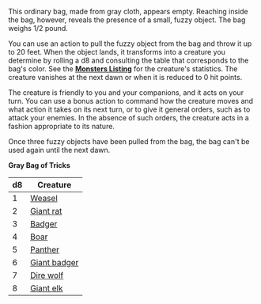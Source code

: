   
This ordinary bag, made from gray cloth, appears empty. Reaching inside the bag, however, reveals the presence of a small, fuzzy object. The bag weighs 1/2 pound.

You can use an action to pull the fuzzy object from the bag and throw it up to 20 feet. When the object lands, it transforms into a creature you determine by rolling a d8 and consulting the table that corresponds to the bag's color. See the **[Monsters Listing](https://www.dndbeyond.com/monsters)** for the creature's statistics. The creature vanishes at the next dawn or when it is reduced to 0 hit points.

The creature is friendly to you and your companions, and it acts on your turn. You can use a bonus action to command how the creature moves and what action it takes on its next turn, or to give it general orders, such as to attack your enemies. In the absence of such orders, the creature acts in a fashion appropriate to its nature.

Once three fuzzy objects have been pulled from the bag, the bag can't be used again until the next dawn.

**Gray Bag of Tricks**

|**d8**|**Creature**|
|---|---|
|1|[Weasel](https://www.dndbeyond.com/monsters/17052-weasel)|
|2|[Giant rat](https://www.dndbeyond.com/monsters/16891-giant-rat)|
|3|[Badger](https://www.dndbeyond.com/monsters/16796-badger)|
|4|[Boar](https://www.dndbeyond.com/monsters/16812-boar)|
|5|[Panther](https://www.dndbeyond.com/monsters/16976-panther)|
|6|[Giant badger](https://www.dndbeyond.com/monsters/16874-giant-badger)|
|7|[Dire wolf](https://www.dndbeyond.com/monsters/16841-dire-wolf)|
|8|[Giant elk](https://www.dndbeyond.com/monsters/16882-giant-elk)|
